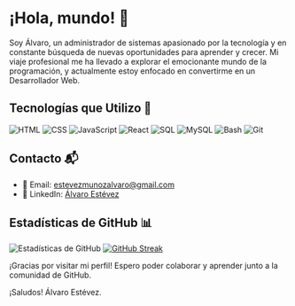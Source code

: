 # ¡Hola, mundo! 👋

Soy Álvaro, un administrador de sistemas apasionado por la tecnología y en constante búsqueda de nuevas oportunidades para aprender y crecer. Mi viaje profesional me ha llevado a explorar el emocionante mundo de la programación, y actualmente estoy enfocado en convertirme en un Desarrollador Web.

## Tecnologías que Utilizo 🚀

![HTML](https://img.icons8.com/color/48/000000/html-5--v1.png)
![CSS](https://img.icons8.com/color/48/000000/css3.png)
![JavaScript](https://img.icons8.com/color/48/000000/javascript--v1.png)
![React](https://img.icons8.com/color/48/000000/react-native.png)
![SQL](https://img.icons8.com/color/48/000000/sql.png)
![MySQL](https://img.icons8.com/color/48/000000/mysql.png)
![Bash](https://img.icons8.com/color/48/000000/console.png)
![Git](https://img.icons8.com/color/48/000000/git.png)


## Contacto 📬

- 📧 Email: estevezmunozalvaro@gmail.com
- 💼 LinkedIn: [Álvaro Estévez](www.linkedin.com/in/álvaro-estévez-muñoz-99484b215)

## Estadísticas de GitHub 📊

![Estadísticas de GitHub](https://github-readme-stats.vercel.app/api?username=alvaroem17&show_icons=true&theme=dark)
[![GitHub Streak](https://streak-stats.demolab.com?user=alvaroem17&theme=dark)](https://git.io/streak-stats)

¡Gracias por visitar mi perfil! Espero poder colaborar y aprender junto a la comunidad de GitHub.

¡Saludos!
Álvaro Estévez.


